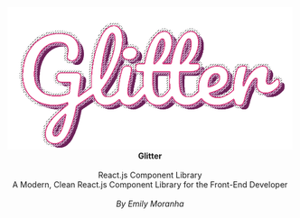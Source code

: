 <center>
<img src="GlitterLogoHoriz.png">
  <b>Glitter</b><br/><br/>React.js Component Library<br/>
 A Modern, Clean React.js Component Library for the Front-End Developer<br/><br/>
<em>By Emily Moranha</em>
</center>
